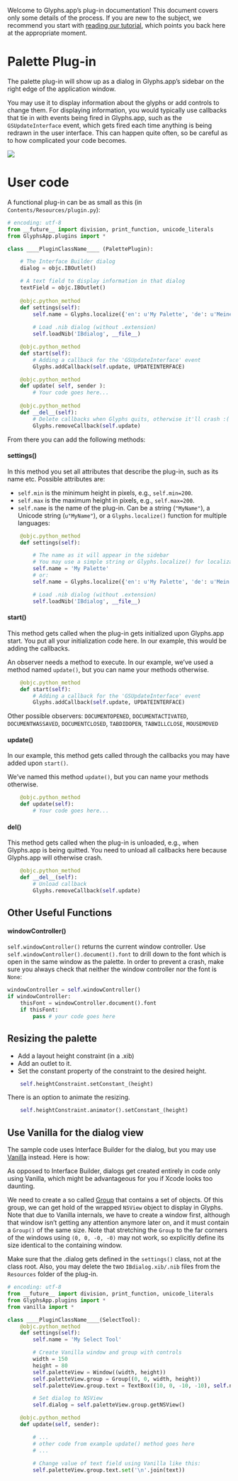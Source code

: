Welcome to Glyphs.app’s plug-in documentation! This document covers only some details of the process. If you are new to the subject, we recommend you start with [reading our tutorial](https://glyphsapp.com/tutorials/plugins), which points you back here at the appropriate moment.

# Palette Plug-in

The palette plug-in will show up as a dialog in Glyphs.app’s sidebar on the right edge of the application window. 

You may use it to display information about the glyphs or add controls to change them.
For displaying information, you would typically use callbacks that tie in with events being fired in Glyphs.app, such as the `GSUpdateInterface` event, which gets fired each time anything is being redrawn in the user interface. This can happen quite often, so be careful as to how complicated your code becomes.

![](../_Readme_Images/palette.png)


# User code

A functional plug-in can be as small as this (in `Contents/Resources/plugin.py`):

```python
# encoding: utf-8
from __future__ import division, print_function, unicode_literals
from GlyphsApp.plugins import *

class ____PluginClassName____ (PalettePlugin):

	# The Interface Builder dialog
	dialog = objc.IBOutlet()

	# A text field to display information in that dialog
	textField = objc.IBOutlet()
	
	@objc.python_method
	def settings(self):
		self.name = Glyphs.localize({'en': u'My Palette', 'de': u'Meine Palette'})
		
		# Load .nib dialog (without .extension)
		self.loadNib('IBdialog', __file__)

	@objc.python_method
	def start(self):
		# Adding a callback for the 'GSUpdateInterface' event
		Glyphs.addCallback(self.update, UPDATEINTERFACE)

	@objc.python_method
	def update( self, sender ):
		# Your code goes here...
	
	@objc.python_method
	def __del__(self):
		# Delete callbacks when Glyphs quits, otherwise it'll crash :( 
		Glyphs.removeCallback(self.update)
```

From there you can add the following methods:

#### settings()

In this method you set all attributes that describe the plug-in, such as its name etc. Possible attributes are:

* `self.min` is the minimum height in pixels, e.g., `self.min=200`.
* `self.max` is the maximum height in pixels, e.g., `self.max=200`.
* `self.name` is the name of the plug-in. Can be a string (`"MyName"`), a Unicode string (`u"MyName"`), or a `Glyphs.localize()` function for multiple languages:

```python
	@objc.python_method
	def settings(self):

		# The name as it will appear in the sidebar
		# You may use a simple string or Glyphs.localize() for localizations (see http://docu.glyphsapp.com#localize)
		self.name = 'My Palette'
		# or:
		self.name = Glyphs.localize({'en': u'My Palette', 'de': u'Mein Palette'})

		# Load .nib dialog (without .extension)
		self.loadNib('IBdialog', __file__)
```

#### start()

This method gets called when the plug-in gets initialized upon Glyphs.app start.
You put all your initialization code here.
In our example, this would be adding the callbacks.

An observer needs a method to execute. In our example, we’ve used a method named `update()`, but you can name your methods otherwise.

```python
	@objc.python_method
	def start(self):
		# Adding a callback for the 'GSUpdateInterface' event
		Glyphs.addCallback(self.update, UPDATEINTERFACE)
```

Other possible observers: `DOCUMENTOPENED`, `DOCUMENTACTIVATED`, `DOCUMENTWASSAVED`, `DOCUMENTCLOSED`, `TABDIDOPEN`, `TABWILLCLOSE`, `MOUSEMOVED`

#### update()

In our example, this method gets called through the callbacks you may have added upon `start()`.

We’ve named this method `update()`, but you can name your methods otherwise.

```python
	@objc.python_method
	def update(self):
		# Your code goes here...
```

#### __del__()

This method gets called when the plug-in is unloaded, e.g., when Glyphs.app is being quitted.
You need to unload all callbacks here because Glyphs.app will otherwise crash.

```python
	@objc.python_method
	def __del__(self):
		# Unload callback
		Glyphs.removeCallback(self.update)
```

## Other Useful Functions

#### windowController()

`self.windowController()` returns the current window controller. Use `self.windowController().document().font` to drill down to the font which is open in the same window as the palette. In order to prevent a crash, make sure you always check that neither the window controller nor the font is `None`:

```python
windowController = self.windowController()
if windowController:
	thisFont = windowController.document().font
	if thisFont:
		pass # your code goes here
```

## Resizing the palette

* Add a layout height constraint (in a .xib)
* Add an outlet to it.
* Set the constant property of the constraint to the desired height.

```python
	self.heightConstraint.setConstant_(height)
```

There is an option to animate the resizing. 

```python
	self.heightConstraint.animator().setConstant_(height)
```


## Use Vanilla for the dialog view

The sample code uses Interface Builder for the dialog, but you may use [Vanilla](https://github.com/typesupply/vanilla) instead. Here is how:

As opposed to Interface Builder, dialogs get created entirely in code only using Vanilla, which might be advantageous for you if Xcode looks too daunting.

We need to create a so called [Group](http://ts-vanilla.readthedocs.org/en/latest/objects/Group.html) that contains a set of objects. Of this group, we can get hold of the wrapped `NSView` object to display in Glyphs. Note that due to Vanilla internals, we have to create a window first, although that window isn’t getting any attention anymore later on, and it must contain a `Group()` of the same size. Note that stretching the `Group` to the far corners of the windows using `(0, 0, -0, -0)` may not work, so explicitly define its size identical to the containing window.

Make sure that the .dialog gets defined in the `settings()` class, not at the class root.
Also, you may delete the two `IBdialog.xib/.nib` files from the `Resources` folder of the plug-in.


```python
# encoding: utf-8
from __future__ import division, print_function, unicode_literals
from GlyphsApp.plugins import *
from vanilla import *

class ____PluginClassName____(SelectTool):
	@objc.python_method
	def settings(self):
		self.name = 'My Select Tool'

		# Create Vanilla window and group with controls
		width = 150
		height = 80
		self.paletteView = Window((width, height))
		self.paletteView.group = Group((0, 0, width, height))
		self.paletteView.group.text = TextBox((10, 0, -10, -10), self.name, sizeStyle='small')

		# Set dialog to NSView
		self.dialog = self.paletteView.group.getNSView()

	@objc.python_method
	def update(self, sender):

		# ...
		# other code from example update() method goes here
		# ...
		
		# Change value of text field using Vanilla like this:
		self.paletteView.group.text.set('\n'.join(text))
```
